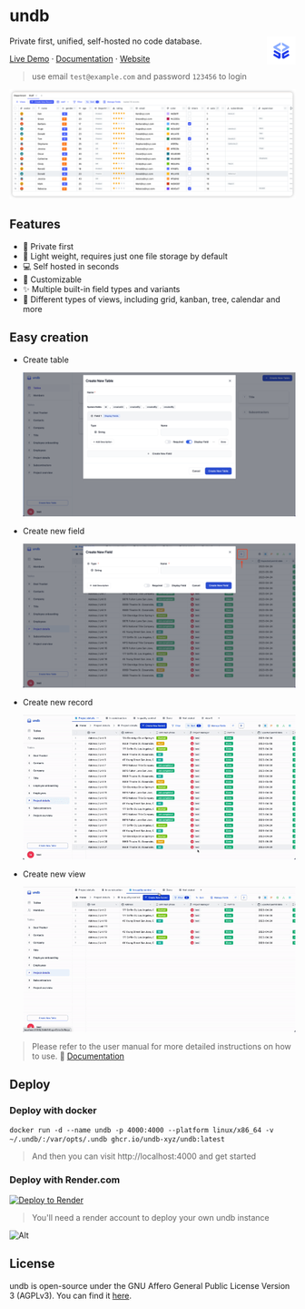 # undb

<img height="50px" src="./docs/logo.png" alt="undb" align="right" />

Private first, unified, self-hosted no code database.

<a href="https://demo.undb.xyz/">Live Demo</a>
·
<a href="https://docs.undb.xyz/">Documentation</a>
·
<a href="https://www.undb.xyz/">Website</a>

> use email `test@example.com` and password `123456` to login

![undb](./docs/undb.png)

## Features

- :closed_lock_with_key: Private first
- :balloon: Light weight, requires just one file storage by default
- :computer: Self hosted in seconds
- :pencil: Customizable
- :sparkles: Multiple built-in field types and variants
- :city_sunset: Different types of views, including grid, kanban, tree, calendar and more

## Easy creation

- Create table

  ![Create table](./docs/create-new-table.png)

- Create new field

  ![Create table](./docs/create-new-field.png)

- Create new record

  ![Create new record](./docs/create-new-record.gif)

- Create new view

  ![Create table](./docs/create-new-view.gif)

> Please refer to the user manual for more detailed instructions on how to use. :memo: [Documentation](https://docs.undb.xyz/)

## Deploy

### Deploy with docker

```
docker run -d --name undb -p 4000:4000 --platform linux/x86_64 -v ~/.undb/:/var/opts/.undb ghcr.io/undb-xyz/undb:latest
```

> And then you can visit http://localhost:4000 and get started

### Deploy with Render.com

<a href="https://render.com/deploy?repo=https://github.com/undb-xyz/undb">
  <img src="https://render.com/images/deploy-to-render-button.svg" alt="Deploy to Render">
</a>

> You'll need a render account to deploy your own undb instance

![Alt](https://repobeats.axiom.co/api/embed/4e19a26c5f110e58bbcce4bb6a79c144a481c3dd.svg 'Repobeats analytics image')

## License

undb is open-source under the GNU Affero General Public License Version 3 (AGPLv3). You can find it [here](./LICENSE).
